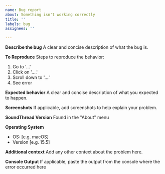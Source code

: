 ```yaml
---
name: Bug report
about: Something isn't working correctly
title: ''
labels: bug
assignees: ''

---
```


**Describe the bug**
A clear and concise description of what the bug is.

**To Reproduce**
Steps to reproduce the behavior:
1. Go to '...'
2. Click on '....'
3. Scroll down to '....'
4. See error

**Expected behavior**
A clear and concise description of what you expected to happen.

**Screenshots**
If applicable, add screenshots to help explain your problem.

**SoundThread Version**
Found in the "About" menu

**Operating System**
 - OS: [e.g. macOS]
 - Version [e.g. 15.5]

**Additional context**
Add any other context about the problem here.

**Console Output**
If applicable, paste the output from the console where the error occurred here
